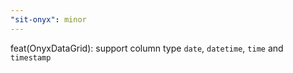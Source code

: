 ```yaml
---
"sit-onyx": minor
---
```


feat(OnyxDataGrid): support column type `date`, `datetime`, `time` and `timestamp`
